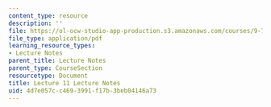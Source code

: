 ```yaml
---
content_type: resource
description: ''
file: https://ol-ocw-studio-app-production.s3.amazonaws.com/courses/9-70-social-psychology-spring-2013/4d7e057cc4693991f17b3beb04146a73_MIT9_70S13_Lect11.pdf
file_type: application/pdf
learning_resource_types:
- Lecture Notes
parent_title: Lecture Notes
parent_type: CourseSection
resourcetype: Document
title: Lecture 11 Lecture Notes
uid: 4d7e057c-c469-3991-f17b-3beb04146a73
---
```

